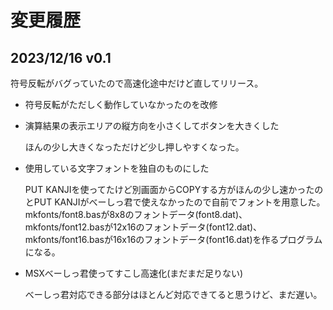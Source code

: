 # 変更履歴

## 2023/12/16 v0.1
符号反転がバグっていたので高速化途中だけど直してリリース。

- 符号反転がただしく動作していなかったのを改修

- 演算結果の表示エリアの縦方向を小さくしてボタンを大きくした

    ほんの少し大きくなっただけど少し押しやすくなった。

- 使用している文字フォントを独自のものにした

    PUT KANJIを使ってたけど別画面からCOPYする方がほんの少し速かったのとPUT KANJIがべーしっ君で使えなかったので自前でフォントを用意した。mkfonts/font8.basが8x8のフォントデータ(font8.dat)、mkfonts/font12.basが12x16のフォントデータ(font12.dat)、mkfonts/font16.basが16x16のフォントデータ(font16.dat)を作るプログラムになる。

- MSXべーしっ君使ってすこし高速化(まだまだ足りない)

    べーしっ君対応できる部分はほとんど対応できてると思うけど、まだ遅い。